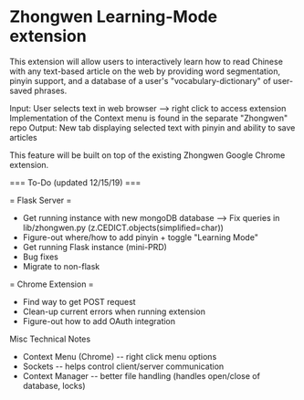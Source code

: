 # Zhongwen Learning-Mode extension

This extension will allow users to interactively learn how to read Chinese with any text-based article on the web by providing word segmentation, pinyin support, and a database of a user's "vocabulary-dictionary" of user-saved phrases.

Input: User selects text in web browser --> right click to access extension
  Implementation of the Context menu is found in the separate "Zhongwen" repo
Output: New tab displaying selected text with pinyin and ability to save articles

This feature will be built on top of the existing Zhongwen Google Chrome extension.

=== To-Do (updated 12/15/19) ===

= Flask Server =
* Get running instance with new mongoDB database
--> Fix queries in lib/zhongwen.py (z.CEDICT.objects(simplified=char))
* Figure-out where/how to add pinyin + toggle "Learning Mode"
* Get running Flask instance (mini-PRD)
* Bug fixes
* Migrate to non-flask

= Chrome Extension =
* Find way to get POST request
* Clean-up current errors when running extension
* Figure-out how to add OAuth integration


Misc Technical Notes
- Context Menu (Chrome) -- right click menu options
- Sockets -- helps control client/server communication
- Context Manager -- better file handling (handles open/close of database, locks)